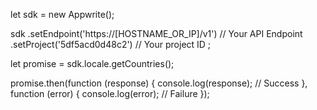 let sdk = new Appwrite();

sdk
    .setEndpoint('https://[HOSTNAME_OR_IP]/v1') // Your API Endpoint
    .setProject('5df5acd0d48c2') // Your project ID
;

let promise = sdk.locale.getCountries();

promise.then(function (response) {
    console.log(response); // Success
}, function (error) {
    console.log(error); // Failure
});